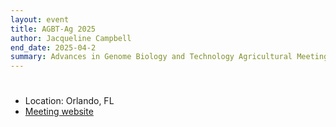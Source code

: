```yaml
---
layout: event
title: AGBT-Ag 2025
author: Jacqueline Campbell
end_date: 2025-04-2
summary: Advances in Genome Biology and Technology Agricultural Meeting
---
```

<h1 class="uk-heading-divider"></h1>
<ul class="uk-list">
    <li>Location: Orlando, FL</li>
    <li><a href="https://www.agbt.org/home/home/agricultural-meeting-overview/" target="_blank">Meeting website</a></li>
</ul>